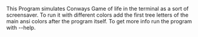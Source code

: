 This Program simulates Conways Game of life in the terminal as a sort of screensaver.
To run it with different colors add the first tree letters of the main ansi colors after the program itself.
To get more info run the program with --help.
